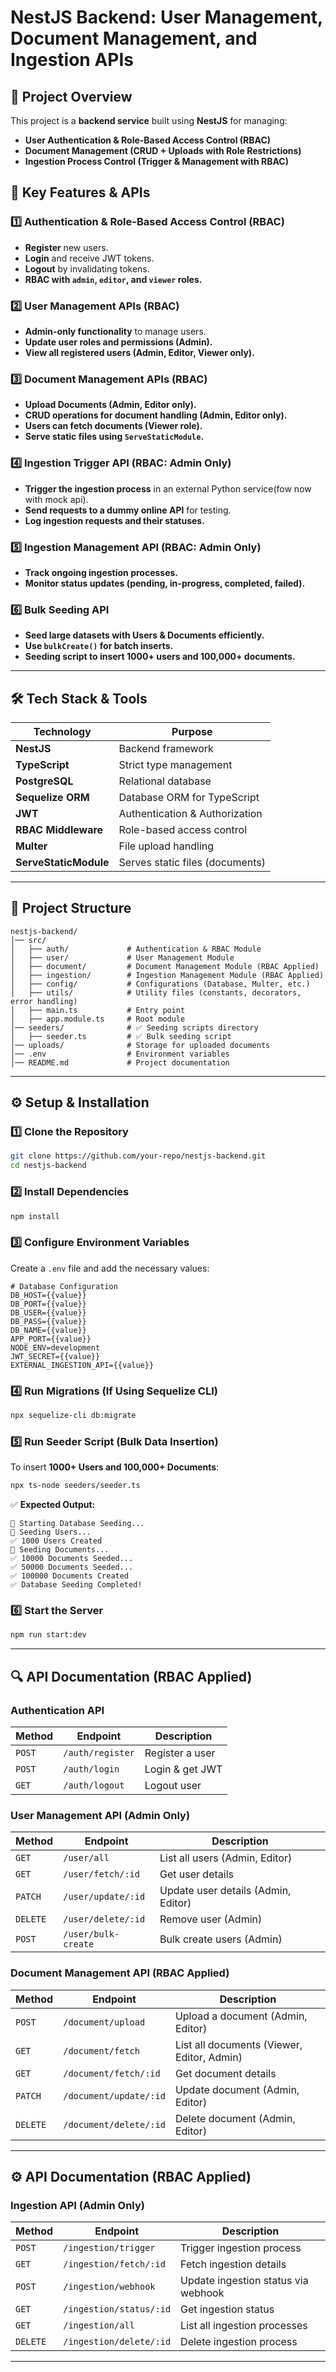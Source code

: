 # **NestJS Backend: User Management, Document Management, and Ingestion APIs**

## **📌 Project Overview**

This project is a **backend service** built using **NestJS** for managing:

- **User Authentication & Role-Based Access Control (RBAC)**
- **Document Management (CRUD + Uploads with Role Restrictions)**
- **Ingestion Process Control (Trigger & Management with RBAC)**

## **🚀 Key Features & APIs**

### **1️⃣ Authentication & Role-Based Access Control (RBAC)**

- **Register** new users.
- **Login** and receive JWT tokens.
- **Logout** by invalidating tokens.
- **RBAC with `admin`, `editor`, and `viewer` roles.**

### **2️⃣ User Management APIs (RBAC)**

- **Admin-only functionality** to manage users.
- **Update user roles and permissions (Admin).**
- **View all registered users (Admin, Editor, Viewer only).**

### **3️⃣ Document Management APIs (RBAC)**

- **Upload Documents (Admin, Editor only).**
- **CRUD operations for document handling (Admin, Editor only).**
- **Users can fetch documents (Viewer role).**
- **Serve static files using `ServeStaticModule`.**

### **4️⃣ Ingestion Trigger API (RBAC: Admin Only)**

- **Trigger the ingestion process** in an external Python service(fow now with mock api).
- **Send requests to a dummy online API** for testing.
- **Log ingestion requests and their statuses.**

### **5️⃣ Ingestion Management API (RBAC: Admin Only)**

- **Track ongoing ingestion processes.**
- **Monitor status updates (pending, in-progress, completed, failed).**

### **6️⃣ Bulk Seeding API**

- **Seed large datasets with Users & Documents efficiently.**
- **Use `bulkCreate()` for batch inserts.**
- **Seeding script to insert 1000+ users and 100,000+ documents.**

---

## **🛠️ Tech Stack & Tools**

| **Technology**        | **Purpose**                     |
| --------------------- | ------------------------------- |
| **NestJS**            | Backend framework               |
| **TypeScript**        | Strict type management          |
| **PostgreSQL**        | Relational database             |
| **Sequelize ORM**     | Database ORM for TypeScript     |
| **JWT**               | Authentication & Authorization  |
| **RBAC Middleware**   | Role-based access control       |
| **Multer**            | File upload handling            |
| **ServeStaticModule** | Serves static files (documents) |

---

## **📂 Project Structure**

```
nestjs-backend/
│── src/
│   ├── auth/             # Authentication & RBAC Module
│   ├── user/             # User Management Module
│   ├── document/         # Document Management Module (RBAC Applied)
│   ├── ingestion/        # Ingestion Management Module (RBAC Applied)
│   ├── config/           # Configurations (Database, Multer, etc.)
│   ├── utils/            # Utility files (constants, decorators, error handling)
│   ├── main.ts           # Entry point
│   ├── app.module.ts     # Root module
│── seeders/              # ✅ Seeding scripts directory
│   ├── seeder.ts         # ✅ Bulk seeding script
│── uploads/              # Storage for uploaded documents
│── .env                  # Environment variables
│── README.md             # Project documentation
```

---

## **⚙️ Setup & Installation**

### **1️⃣ Clone the Repository**

```sh
git clone https://github.com/your-repo/nestjs-backend.git
cd nestjs-backend
```

### **2️⃣ Install Dependencies**

```sh
npm install
```

### **3️⃣ Configure Environment Variables**

Create a `.env` file and add the necessary values:

```
# Database Configuration
DB_HOST={{value}}
DB_PORT={{value}}
DB_USER={{value}}
DB_PASS={{value}}
DB_NAME={{value}}
APP_PORT={{value}}
NODE_ENV=development
JWT_SECRET={{value}}
EXTERNAL_INGESTION_API={{value}}
```

### **4️⃣ Run Migrations (If Using Sequelize CLI)**

```sh
npx sequelize-cli db:migrate
```

### **5️⃣ Run Seeder Script (Bulk Data Insertion)**

To insert **1000+ Users and 100,000+ Documents**:

```sh
npx ts-node seeders/seeder.ts
```

✅ **Expected Output:**

```
📌 Starting Database Seeding...
🌱 Seeding Users...
✅ 1000 Users Created
🌱 Seeding Documents...
✅ 10000 Documents Seeded...
✅ 50000 Documents Seeded...
✅ 100000 Documents Created
✅ Database Seeding Completed!
```

### **6️⃣ Start the Server**

```sh
npm run start:dev
```

---

## **🔍 API Documentation (RBAC Applied)**

### **Authentication API**

| Method | Endpoint         | Description     |
| ------ | ---------------- | --------------- |
| `POST` | `/auth/register` | Register a user |
| `POST` | `/auth/login`    | Login & get JWT |
| `GET`  | `/auth/logout`   | Logout user     |

### **User Management API (Admin Only)**

| Method   | Endpoint            | Description                         |
| -------- | ------------------- | ----------------------------------- |
| `GET`    | `/user/all`         | List all users (Admin, Editor)      |
| `GET`    | `/user/fetch/:id`   | Get user details                    |
| `PATCH`  | `/user/update/:id`  | Update user details (Admin, Editor) |
| `DELETE` | `/user/delete/:id`  | Remove user (Admin)                 |
| `POST`   | `/user/bulk-create` | Bulk create users (Admin)           |

### **Document Management API (RBAC Applied)**

| Method   | Endpoint               | Description                                |
| -------- | ---------------------- | ------------------------------------------ |
| `POST`   | `/document/upload`     | Upload a document (Admin, Editor)          |
| `GET`    | `/document/fetch`      | List all documents (Viewer, Editor, Admin) |
| `GET`    | `/document/fetch/:id`  | Get document details                       |
| `PATCH`  | `/document/update/:id` | Update document (Admin, Editor)            |
| `DELETE` | `/document/delete/:id` | Delete document (Admin, Editor)            |

---

## **⚙️ API Documentation (RBAC Applied)**

### **Ingestion API (Admin Only)**

| Method   | Endpoint                | Description                         |
| -------- | ----------------------- | ----------------------------------- |
| `POST`   | `/ingestion/trigger`    | Trigger ingestion process           |
| `GET`    | `/ingestion/fetch/:id`  | Fetch ingestion details             |
| `POST`   | `/ingestion/webhook`    | Update ingestion status via webhook |
| `GET`    | `/ingestion/status/:id` | Get ingestion status                |
| `GET`    | `/ingestion/all`        | List all ingestion processes        |
| `DELETE` | `/ingestion/delete/:id` | Delete ingestion process            |

---
